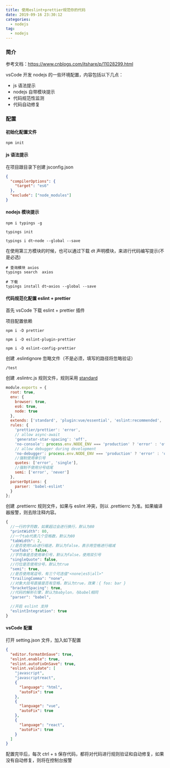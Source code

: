 ```yaml
---
title: 使用eslint+prettier规范你的代码
date: 2019-09-16 23:30:12
categories:
  - nodejs
tag:
  - nodejs
---
```


### 简介

参考文档：https://www.cnblogs.com/itshare/p/11028299.html

vsCode 开发 nodejs 的一些环境配置，内容包括以下几点：

- js 语法提示
- nodejs 自带模块提示
- 代码规范性监测
- 代码自动修复

### 配置

#### 初始化配置文件

```shell
npm init
```

<!--more-->

#### js 语法提示

在项目跟目录下创建 jsconfig.json

```json
{
  "compilerOptions": {
    "target": "es6"
  },
  "exclude": ["node_modules"]
}
```

#### nodejs 模块提示

```shell
npm i typings -g

typings init

typings i dt~node --global --save
```

在使用第三方模块的时候，也可以通过下载 dt 声明模块，来进行代码编写提示(不是必选)

```shell
# 查询模块 axios
typings search  axios

# 下载
typings install dt~axios --global --save
```

#### 代码规范化配置 eslint + prettier

首先 vsCode 下载 eslint + prettier 插件

项目配置依赖

```shell
npm i -D prettier

npm i -D eslint-plugin-prettier

npm i -D eslint-config-prettier
```

创建 .eslintignore 忽略文件（不是必须，填写的路径将忽略验证）

```
/test
```

创建 .eslintrc.js 规则文件，规则采用 [standard](https://standardjs.com/readme-zhcn.html)

```js
module.exports = {
  root: true,
  env: {
    browser: true,
    es6: true,
    node: true
  },
  extends: ['standard', 'plugin:vue/essential', 'eslint:recommended', 'plugin:prettier/recommended'],
  rules: {
    'prettier/prettier': 'error',
    // allow async-await
    'generator-star-spacing': 'off',
    'no-console': process.env.NODE_ENV === 'production' ? 'error' : 'off',
    // allow debugger during development
    'no-debugger': process.env.NODE_ENV === 'production' ? 'error' : 'off',
    //强制使用单引号
    quotes: ['error', 'single'],
    //强制不使用分号结尾
    semi: ['error', 'never']
  },
  parserOptions: {
    parser: 'babel-eslint'
  }
};
```

创建 .prettierrc 规则文件，如果与 eslint 冲突，则以 .prettierrc 为准。如果编译器报警，则去除注释内容。

```js
{
  //一行的字符数，如果超过会进行换行，默认为80
  "printWidth": 80,
  //一个tab代表几个空格数，默认为80
  "tabWidth": 2,
  //是否使用tab进行缩进，默认为false，表示用空格进行缩减
  "useTabs": false,
  //字符串是否使用单引号，默认为false，使用双引号
  "singleQuote": false,
  //行位是否使用分号，默认为true
  "semi": true,
  //是否使用尾逗号，有三个可选值"<none|es5|all>"
  "trailingComma": "none",
  //对象大括号直接是否有空格，默认为true，效果：{ foo: bar }
  "bracketSpacing": true,
  //代码的解析引擎，默认为babylon，与babel相同
  "parser": "babel",

  //开启 eslint 支持
  "eslintIntegration": true
}
```

#### vsCode 配置

打开 setting.json 文件，加入如下配置

```json
{
  "editor.formatOnSave": true,
  "eslint.enable": true,
  "eslint.autoFixOnSave": true,
  "eslint.validate": [
    "javascript",
    "javascriptreact",
    {
      "language": "html",
      "autoFix": true
    },
    {
      "language": "vue",
      "autoFix": true
    },
    {
      "language": "react",
      "autoFix": true
    }
  ]
}
```

配置完毕后，每次 ctrl + s 保存代码，都将对代码进行规则验证和自动修复，如果没有自动修复，则将在控制台报警
